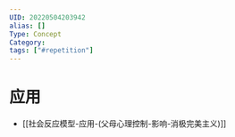 ```yaml
---
UID: 20220504203942
alias: []
Type: Concept
Category: 
tags: ["#repetition"]
---
```


# 应用

- [[社会反应模型-应用-(父母心理控制-影响-消极完美主义)]]
